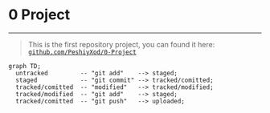 # 0 Project

---

> This is the first repository project, you can found it here: 
> [`github.com/PeshiyXod/0-Project`](https://github.com/PeshiyXod/0-Project "Link to 0 Project")

```mermaid
graph TD;
  untracked         -- "git add"    --> staged;
  staged            -- "git commit" --> tracked/comitted;
  tracked/comitted  -- "modified"   --> tracked/modified;
  tracked/modified  -- "git add"    --> staged;
  tracked/comitted  -- "git push"   --> uploaded;
```